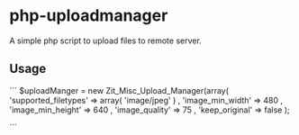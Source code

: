 php-uploadmanager
=================

A simple php script to upload files to remote server.

## Usage

´´´
$uploadManger = new Zit_Misc_Upload_Manager(array(
	'supported_filetypes' => array(
		'image/jpeg'
	)
	, 'image_min_width' => 480
	, 'image_min_height' => 640
	, 'image_quality' => 75
	, 'keep_original' => false
);


´´´

